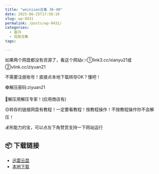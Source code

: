 ```yaml
---
title: "weinisen合集 36-40"
date: 2025-06-25T17:58:19
slug: wp-9431
permalink: /posts/wp-9431/
categories:
  - 盖📺
  - 恰饭合集
tags:

---
```


如果两个网盘都没有资源了，看这个网站👉①link3.cc/xianyu21或②vlink.cc/ziyuan21

不需要注册账号！直接点本地下载转存OK？懂吧！

🟢解压密码:ziyuan21

🔵解压用解压专家！(应用商店有)

🟡转存的链接网盘有教程！一定要看教程！按教程操作！不按教程操作你不会解压！

💰🈶能力的宝，可以点左下角赞赏支持一下网站运行

## 📦 下载链接
- [迅雷云盘](https://blziyuan21.com/pay-download/9431?key=ed93656732&down_id=0)
- [本地下载](https://blziyuan21.com/pay-download/9431?key=ed93656732&down_id=1)

